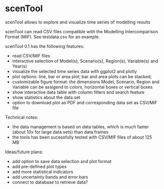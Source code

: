 # scenTool
scenTool allows to explore and visualize time series of modelling results

scenTool can read CSV files compatible with the Modelling Intercomparison Format (MIF). See testdata.csv for an example.

scenTool 0.1 has the following features:
- read CSV/MIF files
- interactive selection of Model(s), Scenario(s), Region(s), Variable(s) and Year(s)
- visualize the selected time series data with ggplot2 and plotly
- plot options: line, bar or area plot; bar and area plots can be stacked;
- customizable figure format: the dimensions Model, Scenario, Region and Variable can be assigend to colors, horizontal boxes or vertical boxes
- show interactive data table with column filters and search feature
- show statistics about the data set
- option to download plot as PDF and corresponding data set as CSV/MIF file

Technical notes:
- the data management is based on data tables, which is much faster (about 10x for large data sets) than data frames
- the tools has been sucessfully tested with CSV/MIF files of about 125 MB

Ideas/future plans:
- add option to save data selection and plot format
- add pre-defined plot types
- add more statistical indicators
- add uncertainty bands and error bars
- connect to database to retrieve data?

